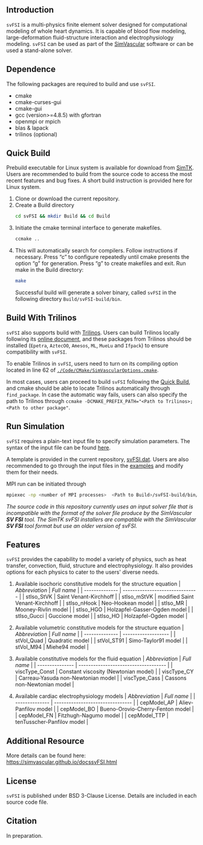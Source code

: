 ## Introduction

`svFSI` is a  multi-physics finite element solver designed for computational modeling of whole heart dynamics. It is capable of blood flow modeling, large-deformation fluid-structure interaction and electrophysiology modeling. `svFSI` can be used as part of the [SimVascular](https://simvascular.github.io) software or can be used a stand-alone solver.

## Dependence

The following packages are required to build and use `svFSI`.
   - cmake
   - cmake-curses-gui
   - cmake-gui
   - gcc (version>=4.8.5) with gfortran
   - openmpi or mpich
   - blas & lapack
   - trilinos (optional)

## Quick Build

Prebuild executable for Linux system is available for download from [SimTK](https://simtk.org/frs/index.php?group_id=188). Users are recommended to build from the source code to access the most recent features and bug fixes. A short build instruction is provided here for Linux system.

1. Clone or download the current repository.
2. Create a Build directory
   ```bash
   cd svFSI && mkdir Build && cd Build 
   ```
3. Initiate the cmake terminal interface to generate makefiles.
   ```bash
   ccmake ..
   ```
4. This will automatically search for compilers. Follow instructions if necessary. Press “c” to configure repeatedly until cmake presents the option “g” for generation. Press “g” to create makefiles and exit. Run make in the Build directory:
   ```bash
   make 
   ```
   Successful build will generate a solver binary, called `svFSI` in the following directory `Build/svFSI-build/bin`.

## Build With Trilinos

`svFSI` also supports build with [Trilinos](https://github.com/trilinos/Trilinos). Users can build Trilinos locally following its [online document](https://docs.trilinos.org/files/TrilinosBuildReference.html), and these packages from Trilinos should be installed (`Epetra`, `AztecOO`, `Amesos`, `ML`, `MueLu` and `Ifpack`) to ensure compatibility with `svFSI`. 

To enable Trilinos in `svFSI`, users need to turn on its compiling option located in line 62 of [`./Code/CMake/SimVascularOptions.cmake`](./Code/CMake/SimVascularOptions.cmake). 

In most cases, users can proceed to build `svFSI` following the [Quick Build](#quick-build), and cmake should be able to locate Trilinos automatically through `find_package`. In case the automatic way fails, users can also specify the path to Trilinos through `ccmake -DCMAKE_PREFIX_PATH="<Path to Trilinos>;<Path to other package"`.

## Run Simulation

`svFSI` requires a plain-text input file to specify simulation parameters. The syntax of the input file can be found [here](https://sites.google.com/site/memt63/tools/MUPFES/mupfes-scripting).

A template is provided in the current repository, [svFSI.dat](./svFSI.dat). Users are also recommended to go through the input files in the [examples](https://github.com/SimVascular/svFSI-Tests) and modify them for their needs.

MPI run can be initiated through
   ```bash
   mpiexec -np <number of MPI processes>  <Path to Build>/svFSI-build/bin/svFSI input.dat
   ```
*The source code in this repository currently uses an input solver file that is incompatible with the format of the solver file produce by the SimVascular **SV FSI** tool. The SimTK svFSI installers are compatible with the  SimVascular **SV FSI** tool format but use an older version of svFSI.*

## Features

`svFSI` provides the capability to model a variety of physics, such as heat transfer, convection, fluid, structure and electrophysiology. It also provides options for each physics to cater to the users' diverse needs.

1. Available isochoric constitutive models for the structure equation
   | *Abbreviation* | *Full name*                     |
   | -------------- | ------------------------------- |
   | stIso\_StVK    | Saint Venant-Kirchhoff          |
   | stIso\_mStVK   | modified Saint Venant-Kirchhoff |
   | stIso\_nHook   | Neo-Hookean model               |
   | stIso\_MR      | Mooney-Rivlin model             |
   | stIso\_HGO     | Holzapfel-Gasser-Ogden model    |
   | stIso\_Gucci   | Guccione model                  |
   | stIso\_HO      | Holzapfel-Ogden model           |

2. Available volumetric constitutive models for the structure equation
   | *Abbreviation* | *Full name*         |
   | -------------- | ------------------- |
   | stVol\_Quad    | Quadratic model     |
   | stVol\_ST91    | Simo-Taylor91 model |
   | stVol\_M94     | Miehe94 model       |

3. Available constitutive models for the fluid equation
   | *Abbreviation*  | *Full name*                          |
   | --------------- | ------------------------------------ |
   | viscType\_Const | Constant viscosity (Newtonian model) |
   | viscType\_CY    | Carreau-Yasuda non-Newtonian model   |
   | viscType\_Cass  | Cassons non-Newtonian model          |

4. Available cardiac electrophysiology models
   | *Abbreviation* | *Full name*                      |
   | -------------- | -------------------------------- |
   | cepModel\_AP   | Aliev-Panfilov model             |
   | cepModel\_BO   | Bueno-Orovio-Cherry-Fenton model |
   | cepModel\_FN   | Fitzhugh-Nagumo model            |
   | cepModel\_TTP  | tenTusscher-Panfilov model       |

## Additional Resource
More details can be found here: https://simvascular.github.io/docssvFSI.html

## License
`svFSI` is published under BSD 3-Clause License. Details are included in each source code file.

## Citation
In preparation.
